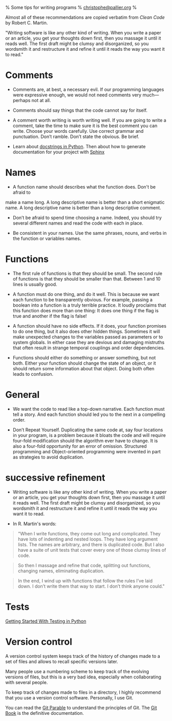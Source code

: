 % Some tips for writing programs
% christophe@pallier.org
%

Almost all of these recommendations are copied verbatim from _Clean Code_ by Robert C. Martin.

"Writing software is like any other kind of writing. When you write a paper or an article, you get your thoughts down first, then you massage it until it reads
well. The first draft might be clumsy and disorganized, so you wordsmith it and
restructure it and refine it until it reads the way you want it to read."



# Comments

* Comments are, at best, a necessary evil. If our programming languages were expressive enough, we would not need comments very much—perhaps not at all.

* Comments should say things that the code cannot say for itself.

* A comment worth writing is worth writing well. If you are going to write a
comment, take the time to make sure it is the best comment you can write. Choose
your words carefully. Use correct grammar and punctuation. Don’t ramble. Don’t
state the obvious. Be brief.

* Learn about [docstrings in Python](https://www.datacamp.com/community/tutorials/docstrings-python). Then about how to generate documentation for your project with [Sphinx](http://www.sphinx-doc.org)

# Names

* A function name should describes what the function does. Don't be afraid to

make a name long. A long descriptive name is better than a short enigmatic name.
A long descriptive name is better than a long descriptive comment.

* Don’t be afraid to spend time choosing a name. Indeed, you should try several different names and read the code with each in place.

* Be consistent in your names. Use the same phrases, nouns, and verbs in the function or variables names.

# Functions

* The first rule of functions is that they should be small. The second rule of functions is that they should be smaller than that. Between 1 and 10 lines is usually good. 

* A function must do one thing, and do it well. This is because we want each
function to be transparently obvious. For example, passing a boolean into a
function is a truly terrible practice. It loudly proclaims that this function
does more than one thing: It does one thing if the flag is true and another if
the flag is false!

* A function should have no side effects. If it does, your function promises to do one thing, but it also does other hidden things. Sometimes it will make unexpected changes to the variables passed as parameters or to system globals. In either case they are devious and damaging mistruths that often result in strange
temporal couplings and order dependencies.

* Functions should either do something or answer something, but not both. Either
your function should change the state of an object, or it should return some
information about that object. Doing both often leads to confusion.



# General

* We want the code to read like a top-down narrative. Each function must tell  a story. And each function should led you to the next in a compelling order.

* Don’t Repeat Yourself. Duplicating the same code at, say four locations in your program, is a problem because it bloats the code and will require four-fold modification should the algorithm ever have to change. It is also a
four-fold opportunity for an error of omission. Structured programming and Object-oriented programming were invented in part as strategies to avoid duplication.


# successive refinement

* Writing software is like any other kind of writing. When you write a paper or an article, you get your thoughts down first, then you massage it until it reads
well. The first draft might be clumsy and disorganized, so you wordsmith it and
restructure it and refine it until it reads the way you want it to read.

* In R. Martin's words:

> "When I write functions, they come out long and complicated. They have lots of indenting and nested loops. They have long argument lists. The names are arbitrary, and there is duplicated code. But I also have a suite of unit tests that cover every one of those clumsy lines of code.

>  So then I massage and refine that code, splitting out functions, changing names, eliminating duplication. 
 

>  In the end, I wind up with functions that follow the rules I’ve laid down. I don’t write them that way to start. I don’t think anyone could."


# Tests

[Getting Started With Testing in Python](https://realpython.com/python-testing/)

# Version control

A version control system keeps track of the history of changes made to a set of files and allows to recall specific versions later.

Many people use a numbering scheme to keep track of the evolving versions of files, but this is a very bad idea, especially when collaborating with several people.

To keep track of changes made to files in a directory, I highly recommend that you use a version control software. Personally, I use Git.

You can read the [Git Parable](http://tom.preston-werner.com/2009/05/19/the-git-parable.html) to understand the principles of Git.  The [Git Book](https://git-scm.com/book/en/v2) is the definitive documentation.
